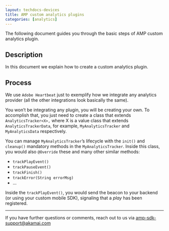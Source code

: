 ```yaml
---
layout: techdocs-devices
title: AMP custom analytics plugins
categories: [analytics]
---
```


The following document guides you through the basic steps of AMP custom analytics plugin.

## Description

In this document we explain how to create a custom analytics plugin.

## Process

We use `Adobe Heartbeat` just to exemplify how we integrate any analytics provider (all the other integrations look basically the same).

You won’t be integrating any plugin, you will be creating your own. To accomplish that, you just need to create a class that extends `AnalyticsTracker<X>,` where X is a value class that extends `AnalyticsTrackerData`, for example, `MyAnalyticsTracker` and `MyAnalyticsData` respectively.

You can manage `MyAnalyticsTracker`’s lifecycle with the `init()` and `cleanup()` mandatory methods in the `MyAnalyticsTracker`. Inside this class, you would also `@Override` these and many other similar methods:

* `trackPlayEvent()`
* `trackPauseEvent()`
* `trackFinish()`
* `trackError(String errorMsg)`
* ...

Inside the `trackPlayEvent()`, you would send the beacon to your backend (or using your custom mobile SDK), signaling that a _play_ has been registered.

***

If you have further questions or comments, reach out to us via <amp-sdk-support@akamai.com>
